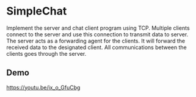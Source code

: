 # SimpleChat
Implement the server and chat client program using TCP. Multiple clients connect to the server and use this connection to transmit data to server. The server acts as a forwarding agent for the clients. It will forward the received data to the designated client. All communications between the clients goes through the server.

## Demo
https://youtu.be/ix_o_GfuCbg

